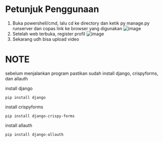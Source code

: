 # Petunjuk Penggunaan

1. Buka powershell/cmd, lalu cd ke directory dan  ketik py manage.py runserver dan copas link ke browser yang digunakan
![image](https://user-images.githubusercontent.com/81218280/193722252-541e2001-4ba7-49ed-893c-687419bf5dc3.png)
2. Setelah web terbuka, register profil
![image](https://user-images.githubusercontent.com/81218280/193722541-9155021e-6299-47ed-b0c2-924e5c4a7853.png)
3. Sekarang udh bisa upload video



# NOTE
sebelum menjalankan program pastikan sudah install django, crispyforms, dan allauth

install django

`pip install django`

install crispyforms

`pip install django-crispy-forms`

install allauth

`pip install django-allauth`
